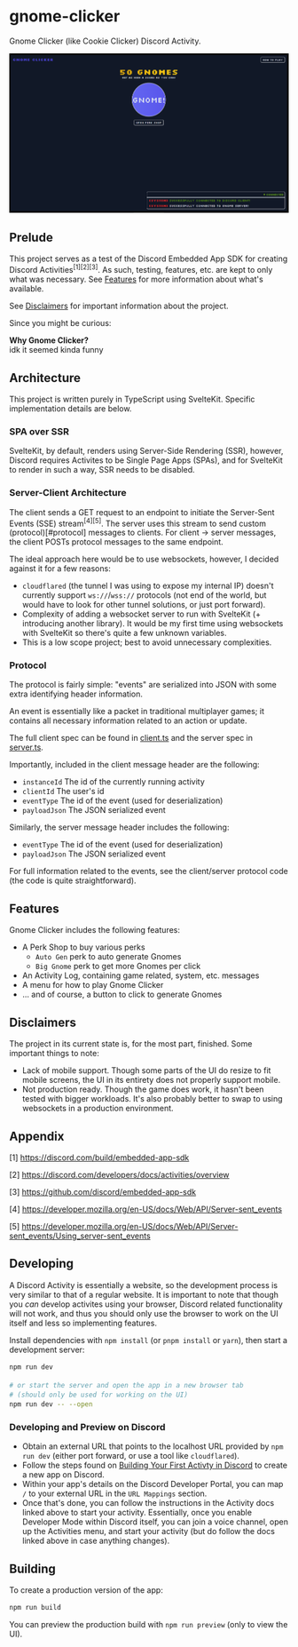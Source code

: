 # gnome-clicker

Gnome Clicker (like Cookie Clicker) Discord Activity.

[<img src="docs/preview.png">]()

## Prelude

This project serves as a test of the Discord Embedded App SDK for creating Discord
Activities<sup>[1]</sup><sup>[2]</sup><sup>[3]</sup>. As such, testing, features, etc. are kept to
only what was necessary. See [Features](#features) for more information about what's available.

See [Disclaimers](#disclaimers) for important information about the project.

Since you might be curious:

**Why Gnome Clicker?**<br>
idk it seemed kinda funny

## Architecture

This project is written purely in TypeScript using SvelteKit. Specific implementation details are
below.

### SPA over SSR

SvelteKit, by default, renders using Server-Side Rendering (SSR), however, Discord requires
Activites to be Single Page Apps (SPAs), and for SvelteKit to render in such a way, SSR needs to be
disabled.

### Server-Client Architecture

The client sends a GET request to an endpoint to initiate the Server-Sent Events (SSE)
stream<sup>[4]</sup><sup>[5]</sup>. The server uses this stream to send custom (protocol)[#protocol]
messages to clients. For client -> server messages, the client POSTs protocol messages to the same
endpoint.

The ideal approach here would be to use websockets, however, I decided against it for a few reasons:

-   `cloudflared` (the tunnel I was using to expose my internal IP) doesn't currently support
    `ws://`/`wss://` protocols (not end of the world, but would have to look for other tunnel
    solutions, or just port forward).
-   Complexity of adding a websocket server to run with SvelteKit (+ introducing another library).
    It would be my first time using websockets with SvelteKit so there's quite a few unknown variables.
-   This is a low scope project; best to avoid unnecessary complexities.

### Protocol

The protocol is fairly simple: "events" are serialized into JSON with some extra identifying header
information.

An event is essentially like a packet in traditional multiplayer games; it contains all necessary
information related to an action or update.

The full client spec can be found in [client.ts](./src/lib/protocol/client.ts) and the server spec
in [server.ts](./src/lib/protocol/server.ts).

Importantly, included in the client message header are the following:

-   `instanceId` The id of the currently running activity
-   `clientId` The user's id
-   `eventType` The id of the event (used for deserialization)
-   `payloadJson` The JSON serialized event

Similarly, the server message header includes the following:

-   `eventType` The id of the event (used for deserialization)
-   `payloadJson` The JSON serialized event

For full information related to the events, see the client/server protocol code (the code is quite
straightforward).

## Features

Gnome Clicker includes the following features:

-   A Perk Shop to buy various perks
    -   `Auto Gen` perk to auto generate Gnomes
    -   `Big Gnome` perk to get more Gnomes per click
-   An Activity Log, containing game related, system, etc. messages
-   A menu for how to play Gnome Clicker
-   ... and of course, a button to click to generate Gnomes

## Disclaimers

The project in its current state is, for the most part, finished. Some important things to note:

-   Lack of mobile support. Though some parts of the UI do resize to fit mobile screens, the UI in
    its entirety does not properly support mobile.
-   Not production ready. Though the game does work, it hasn't been tested with bigger workloads.
    It's also probably better to swap to using websockets in a production environment.

## Appendix

[1] https://discord.com/build/embedded-app-sdk

[2] https://discord.com/developers/docs/activities/overview

[3] https://github.com/discord/embedded-app-sdk

[4] https://developer.mozilla.org/en-US/docs/Web/API/Server-sent_events

[5] https://developer.mozilla.org/en-US/docs/Web/API/Server-sent_events/Using_server-sent_events

## Developing

A Discord Activity is essentially a website, so the development process is very similar to that of a
regular website. It is important to note that though you _can_ develop activites using your browser,
Discord related functionality will not work, and thus you should only use the browser to work on the
UI itself and less so implementing features.

Install dependencies with `npm install` (or `pnpm install` or `yarn`), then start a development
server:

```bash
npm run dev

# or start the server and open the app in a new browser tab
# (should only be used for working on the UI)
npm run dev -- --open
```

### Developing and Preview on Discord

-   Obtain an external URL that points to the localhost URL provided by `npm run dev` (either port
    forward, or use a tool like `cloudflared`).
-   Follow the steps found on [Building Your First Activty in Discord](https://discord.com/developers/docs/activities/building-an-activity)
    to create a new app on Discord.
-   Within your app's details on the Discord Developer Portal, you can map `/` to your external
    URL in the `URL Mappings` section.
-   Once that's done, you can follow the instructions in the Activity docs linked above to start
    your activity. Essentially, once you enable Developer Mode within Discord itself, you can join a
    voice channel, open up the Activities menu, and start your activity (but do follow the docs
    linked above in case anything changes).

## Building

To create a production version of the app:

```bash
npm run build
```

You can preview the production build with `npm run preview` (only to view the UI).
